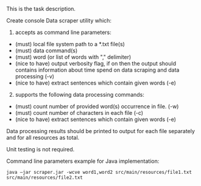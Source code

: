 This is the task description.

Create console Data scraper utility which:

1) accepts as command line parameters:

- (must) local file system path to a *.txt file(s)
- (must) data command(s)
- (must) word (or list of words with "," delimiter)
- (nice to have) output verbosity flag, if on then the output should contains information about time spend on data scraping and data processing (-v)
- (nice to have) extract sentences which contain given words (-e)

2) supports the following data processing commands:
- (must) count number of provided word(s) occurrence in file. (-w)
- (must) count number of characters in each file (-c)
- (nice to have) extract sentences which contain given words (-e)

Data processing results should be printed to output for each file separately and for all resources as total.

Unit testing is not required.

Command line parameters example for Java implementation:

`java –jar scraper.jar -wcve word1,word2 src/main/resources/file1.txt src/main/resources/file2.txt`

